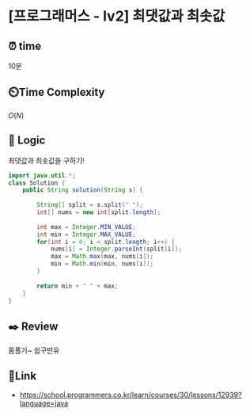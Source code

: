 
# [프로그래머스 - lv2] 최댓값과 최솟값

## ⏰  **time**
10분


## ⏲️**Time Complexity**
$O(N)$

## :round_pushpin: **Logic**

최댓값과 최솟값을 구하기!


```java
import java.util.*;
class Solution {
    public String solution(String s) {
  
        String[] split = s.split(" ");
        int[] nums = new int[split.length];
        
        int max = Integer.MIN_VALUE;
        int min = Integer.MAX_VALUE;
        for(int i = 0; i < split.length; i++) {
            nums[i] = Integer.parseInt(split[i]);
            max = Math.max(max, nums[i]);
            min = Math.min(min, nums[i]);
        }
        
        return min + " " + max;
    }
}
```


## :black_nib: **Review**

몸풀기~ 쉽구만유


## 📡**Link**
- https://school.programmers.co.kr/learn/courses/30/lessons/12939?language=java

